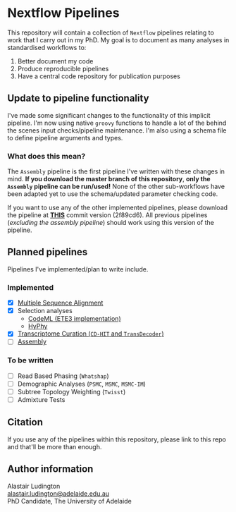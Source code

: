 # Nextflow Pipelines

This repository will contain a collection of `Nextflow` pipelines relating to
work that I carry out in my PhD. My goal is to document as many analyses in
standardised workflows to:

1. Better document my code
2. Produce reproducible pipelines
3. Have a central code repository for publication purposes

## Update to pipeline functionality

I've made some significant changes to the functionality of this implicit
pipeline. I'm now using native `groovy` functions to handle a lot of the
behind the scenes input checks/pipeline maintenance. I'm also using a
schema file to define pipeline arguments and types.

### What does this mean?

The `Assembly` pipeline is the first pipeline I've written with these
changes in mind. **If you download the master branch of this repository**,
**only the `Assembly` pipeline can be run/used!** None of the other sub-workflows
have been adapted yet to use the schema/updated parameter checking code.

If you want to use any of the other implemented pipelines, please
download the pipeline at **[THIS][version]** commit version (2f89cd6).
All previous pipelines (*excluding the assembly pipeline*) should work
using this version of the pipeline.

## Planned pipelines

Pipelines I've implemented/plan to write include.

### Implemented
- [x] [Multiple Sequence Alignment][MSA]
- [x] Selection analyses
  - [CodeML (ETE3 implementation)][ETE]
  - [HyPhy][HYPHY]
- [x] [Transcriptome Curation (`CD-HIT` and `TransDecoder`)][TRAN]
- [ ] [Assembly][ASSEMBLY]

### To be written
- [ ] Read Based Phasing (`Whatshap`)
- [ ] Demographic Analyses (`PSMC`, `MSMC`, `MSMC-IM`)
- [ ] Subtree Topology Weighting (`Twisst`)
- [ ] Admixture Tests

## Citation

If you use any of the pipelines within this repository, please link to this
repo and that'll be more than enough.

## Author information

Alastair Ludington  
alastair.ludington@adelaide.edu.au  
PhD Candidate, The University of Adelaide

[MSA]: https://github.com/a-lud/nf-pipelines/wiki/Multiple-Sequence-Alignment
[ETE]: https://github.com/a-lud/nf-pipelines/wiki/CodeML---ETE3-implementation
[HYPHY]: https://github.com/a-lud/nf-pipelines/wiki/HyPhy
[TRAN]: https://github.com/a-lud/nf-pipelines/wiki/Trascriptome-Curation
[ASSEMBLY]: https://github.com/a-lud/nf-pipelines/wiki/Genome-Assembly
[version]: https://github.com/a-lud/nf-pipelines/tree/2f89cd605320afe77ce384743ff6cd840ba38bde
